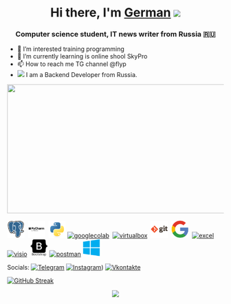 <h1 align="center">Hi there, I'm <a href="https://daniilshat.ru/" target="_blank">German</a> 
<img src="https://github.com/blackcater/blackcater/raw/main/images/Hi.gif" height="32"/></h1>
<h3 align="center">Computer science student, IT news writer from Russia 🇷🇺</h3>


- 👀 I’m interested training programming
- 🌱 I’m currently learning is online shool SkyPro
- 📫 How to reach me TG channel @flyp
- <img src="https://media.giphy.com/media/WUlplcMpOCEmTGBtBW/giphy.gif" width="30"> I am a Backend Developer  from Russia.

 <div align="center">
  <img src="https://media.giphy.com/media/dWesBcTLavkZuG35MI/giphy.gif" width="600" height="300"/>
</div>



<p dir="auto"><a target="_blank" rel="noopener noreferrer" href="https://github.com/devicons/devicon/blob/master/icons/postgresql/postgresql-original.svg"><img src="https://github.com/devicons/devicon/raw/master/icons/postgresql/postgresql-original.svg" title="postgresql" alt="postgresql" width="40" height="40" style="max-width: 100%;"></a>&nbsp;
<a target="_blank" rel="noopener noreferrer" href="https://github.com/devicons/devicon/blob/master/icons/pycharm/pycharm-original-wordmark.svg"><img src="https://github.com/devicons/devicon/raw/master/icons/pycharm/pycharm-original-wordmark.svg" title="pycharm" alt="pycharm" width="40" height="40" style="max-width: 100%;" class="__web-inspector-hide-shortcut__"></a>&nbsp;
<a target="_blank" rel="noopener noreferrer nofollow" href="https://raw.githubusercontent.com/devicons/devicon/master/icons/python/python-original.svg"><img src="https://raw.githubusercontent.com/devicons/devicon/master/icons/python/python-original.svg" alt="python" width="40" height="40" style="max-width: 100%;"></a>
<a target="_blank" rel="noopener noreferrer nofollow" href="https://camo.githubusercontent.com/ce254316621ae7180772f1e8355fd15d6258eda95d51897e76068d11e6fa7987/68747470733a2f2f696d672e736869656c64732e696f2f62616467652f436f6c61622d4639414230303f7374796c653d666f722d7468652d6261646765266c6f676f3d676f6f676c65636f6c616226636f6c6f723d353235323532"><img src="https://camo.githubusercontent.com/ce254316621ae7180772f1e8355fd15d6258eda95d51897e76068d11e6fa7987/68747470733a2f2f696d672e736869656c64732e696f2f62616467652f436f6c61622d4639414230303f7374796c653d666f722d7468652d6261646765266c6f676f3d676f6f676c65636f6c616226636f6c6f723d353235323532" title="googlecolab" alt="googlecolab" data-canonical-src="https://img.shields.io/badge/Colab-F9AB00?style=for-the-badge&amp;logo=googlecolab&amp;color=525252" style="max-width: 100%;"></a>&nbsp;
<a target="_blank" rel="noopener noreferrer nofollow" href="https://camo.githubusercontent.com/42a2133f7af12447793a439530f482bec92a8bd1249c7e8b628737ad77efaa42/68747470733a2f2f696d672e736869656c64732e696f2f62616467652f5669727475616c426f782d3138334136313f6c6f676f3d7669727475616c626f78266c6f676f436f6c6f723d7768697465267374796c653d666f722d7468652d6261646765"><img src="https://camo.githubusercontent.com/42a2133f7af12447793a439530f482bec92a8bd1249c7e8b628737ad77efaa42/68747470733a2f2f696d672e736869656c64732e696f2f62616467652f5669727475616c426f782d3138334136313f6c6f676f3d7669727475616c626f78266c6f676f436f6c6f723d7768697465267374796c653d666f722d7468652d6261646765" title="virtualbox" alt="virtualbox" data-canonical-src="https://img.shields.io/badge/VirtualBox-183A61?logo=virtualbox&amp;logoColor=white&amp;style=for-the-badge" style="max-width: 100%;"></a>&nbsp;
<a target="_blank" rel="noopener noreferrer" href="https://github.com/devicons/devicon/blob/master/icons/git/git-original-wordmark.svg"><img src="https://github.com/devicons/devicon/raw/master/icons/git/git-original-wordmark.svg" title="git" alt="git" width="40" height="40" style="max-width: 100%;"></a>&nbsp;
<a target="_blank" rel="noopener noreferrer" href="https://github.com/devicons/devicon/blob/master/icons/google/google-original.svg"><img src="https://github.com/devicons/devicon/raw/master/icons/google/google-original.svg" title="google" alt="google" width="40" height="40" style="max-width: 100%;"></a>&nbsp;
<a target="_blank" rel="noopener noreferrer nofollow" href="https://camo.githubusercontent.com/890904a688ecd46a273f0a19c32721ccd49d6e9fab9f3900369e95e17f2f24e1/68747470733a2f2f696d672e736869656c64732e696f2f62616467652f4d6963726f736f66745f457863656c2d3231373334363f7374796c653d666f722d7468652d6261646765266c6f676f3d6d6963726f736f66742d657863656c266c6f676f436f6c6f723d7768697465"><img src="https://camo.githubusercontent.com/890904a688ecd46a273f0a19c32721ccd49d6e9fab9f3900369e95e17f2f24e1/68747470733a2f2f696d672e736869656c64732e696f2f62616467652f4d6963726f736f66745f457863656c2d3231373334363f7374796c653d666f722d7468652d6261646765266c6f676f3d6d6963726f736f66742d657863656c266c6f676f436f6c6f723d7768697465" title="excel" alt="excel" data-canonical-src="https://img.shields.io/badge/Microsoft_Excel-217346?style=for-the-badge&amp;logo=microsoft-excel&amp;logoColor=white" style="max-width: 100%;"></a>&nbsp;
<a target="_blank" rel="noopener noreferrer nofollow" href="https://camo.githubusercontent.com/866938f205b6c9c9eec4b9ee80feeb9a733049d6d16c7704f700632f09eb878f/68747470733a2f2f696d672e736869656c64732e696f2f62616467652f4d6963726f736f66745f566973696f2d3339353541333f7374796c653d666f722d7468652d626164676565266c6f676f3d6d6963726f736f66742d766973696f266c6f676f436f6c6f723d7768697465"><img src="https://camo.githubusercontent.com/866938f205b6c9c9eec4b9ee80feeb9a733049d6d16c7704f700632f09eb878f/68747470733a2f2f696d672e736869656c64732e696f2f62616467652f4d6963726f736f66745f566973696f2d3339353541333f7374796c653d666f722d7468652d626164676565266c6f676f3d6d6963726f736f66742d766973696f266c6f676f436f6c6f723d7768697465" title="visio" alt="visio" data-canonical-src="https://img.shields.io/badge/Microsoft_Visio-3955A3?style=for-the-badgee&amp;logo=microsoft-visio&amp;logoColor=white" style="max-width: 100%;"></a>&nbsp;
<a target="_blank" rel="noopener noreferrer nofollow" href="https://raw.githubusercontent.com/devicons/devicon/master/icons/bootstrap/bootstrap-plain-wordmark.svg"><img src="https://raw.githubusercontent.com/devicons/devicon/master/icons/bootstrap/bootstrap-plain-wordmark.svg" alt="bootstrap" width="40" height="40" style="max-width: 100%;"></a>
<a target="_blank" rel="noopener noreferrer nofollow" href="https://camo.githubusercontent.com/93b32389bf746009ca2370de7fe06c3b5146f4c99d99df65994f9ced0ba41685/68747470733a2f2f7777772e766563746f726c6f676f2e7a6f6e652f6c6f676f732f676574706f73746d616e2f676574706f73746d616e2d69636f6e2e737667"><img src="https://camo.githubusercontent.com/93b32389bf746009ca2370de7fe06c3b5146f4c99d99df65994f9ced0ba41685/68747470733a2f2f7777772e766563746f726c6f676f2e7a6f6e652f6c6f676f732f676574706f73746d616e2f676574706f73746d616e2d69636f6e2e737667" alt="postman" width="40" height="40" data-canonical-src="https://www.vectorlogo.zone/logos/getpostman/getpostman-icon.svg" style="max-width: 100%;"></a>
<a target="_blank" rel="noopener noreferrer" href="https://github.com/devicons/devicon/blob/master/icons/windows8/windows8-original.svg"><img src="https://github.com/devicons/devicon/raw/master/icons/windows8/windows8-original.svg" title="windows8" alt="windows8" width="40" height="40" style="max-width: 100%;"></a>&nbsp;</p>




 Socials:
[![Telegram](https://img.shields.io/badge/-Telegram-090909?style=for-the-badge&logo=telegram&logoColor=27A0D9)](https://t.me/@flyp)
[![Instagram](https://img.shields.io/badge/-Instagram-090909?style=for-the-badge&logo=instagram&logoColor=B4068E)](https://www.instagram.com/s_k_y_s_t_i))
[![Vkontakte](https://img.shields.io/badge/-Vkontakte-090909?style=for-the-badge&logo=Vk&logoColor=4F7DB3)](https://vk.com/s_k_y_s_t_i)

[![GitHub Streak](http://github-readme-streak-stats.herokuapp.com?user=Flyp&theme=dark&hide_border=true&locale=ru&date_format=j%20M%5B%20Y%5D&mode=weekly)](https://git.io/streak-stats)

<div id="header" align="center">
  <img src="https://media.giphy.com/media/M9gbBd9nbDrOTu1Mqx/giphy.gif" width="100"/>
</div>
